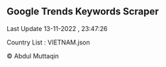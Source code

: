 

## Google Trends Keywords Scraper 
 
Last Update 13-11-2022 , 23:47:26

Country List :
VIETNAM.json



© Abdul Muttaqin 
